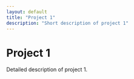 ```yaml
---
layout: default
title: "Project 1"
description: "Short description of project 1"
---
```


# Project 1

Detailed description of project 1.
